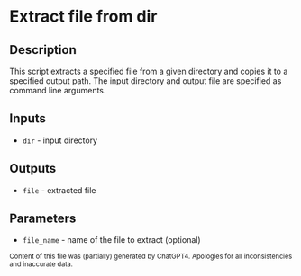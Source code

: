# Extract file from dir
## Description
This script extracts a specified file from a given directory and copies it to a specified output path. The input directory and output file are specified as command line arguments.

## Inputs
- `dir` - input directory

## Outputs
- `file` - extracted file

## Parameters
- `file_name` - name of the file to extract (optional)

<sub>Content of this file was (partially) generated by ChatGPT4. Apologies for all inconsistencies and inaccurate data.</sub>